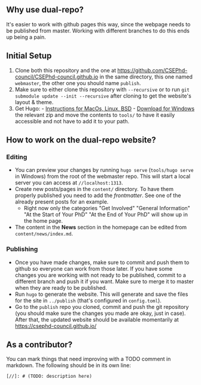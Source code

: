 ## Why use dual-repo? 
  It's easier to work with github pages this way, since the webpage needs to be published from master. Working with different branches to do this ends up being a pain.

## Initial Setup
  1. Clone both this repository and the one at https://github.com/CSEPhd-council/CSEPhd-council.github.io in the same directory, this one named `webmaster`, the other one you should name `publish`.
  2. Make sure to either clone this repository with `--recursive` or to run `git submodule update --init --recursive` after cloning to get the website's layout & theme.
  3. Get Hugo: 
    - [Instructions for MacOs, Linux, BSD](https://gohugo.io/getting-started/installing)
    - [Download for Windows](https://github.com/gohugoio/hugo/releases) the relevant zip and move the contents to `tools/` to have it easily accessible and not have to add it to your path.

## How to work on the dual-repo website?

### Editing
  - You can preview your changes by running `hugo serve` (`tools/hugo serve` in Windows) from the root of the webmaster repo. This will start a local server you can access at `//localhost:1313`.
  - Create new posts/pages in the `content/` directory. To have them properly published you need to add the *frontmatter*. See one of the already present posts for an example.
    - Right now only the categories "Get Involved" "General Information" "At the Start of Your PhD" "At the End of Your PhD" will show up in the home page.
  - The content in the **News** section in the homepage can be edited from `content/news/index.md`.
  
### Publishing
  - Once you have made changes, make sure to commit and push them to github so everyone can work from those later. If you have some changes you are working with not ready to be published, commit to a different branch and push it if you want. Make sure to merge it to master when they are ready to be published.
  - Run `hugo` to generate the website. This will generate and save the files for the site in `../publish` (that's configured in `config.toml`).
  - Go to the `publish` repo you cloned, commit and push the git repository (you should make sure the changes you made are okay, just in case). After that, the updated website should be available momentarily at https://csephd-council.github.io/

## As a contributor? 
  You can mark things that need improving with a TODO comment in markdown. The following should be in its own line:

```
[//]: # (TODO: description here)
```
